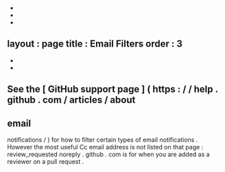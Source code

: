 -
-
-
layout
:
page
title
:
Email
Filters
order
:
3
-
-
-
See
the
[
GitHub
support
page
]
(
https
:
/
/
help
.
github
.
com
/
articles
/
about
-
email
-
notifications
/
)
for
how
to
filter
certain
types
of
email
notifications
.
However
the
most
useful
Cc
email
address
is
not
listed
on
that
page
:
review_requested
noreply
.
github
.
com
is
for
when
you
are
added
as
a
reviewer
on
a
pull
request
.
